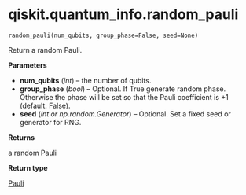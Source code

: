 # qiskit.quantum\_info.random\_pauli

<span id="undefined" />

`random_pauli(num_qubits, group_phase=False, seed=None)`

Return a random Pauli.

**Parameters**

*   **num\_qubits** (*int*) – the number of qubits.
*   **group\_phase** (*bool*) – Optional. If True generate random phase. Otherwise the phase will be set so that the Pauli coefficient is +1 (default: False).
*   **seed** (*int or np.random.Generator*) – Optional. Set a fixed seed or generator for RNG.

**Returns**

a random Pauli

**Return type**

[Pauli](qiskit.quantum_info.Pauli#qiskit.quantum_info.Pauli "qiskit.quantum_info.Pauli")
